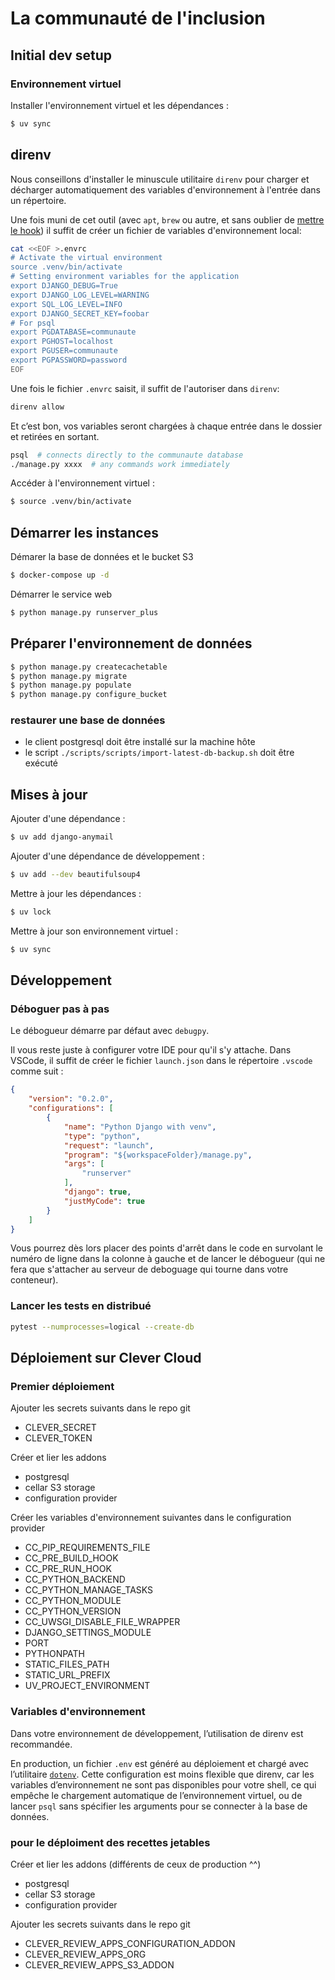 # La communauté de l'inclusion

## Initial dev setup

### Environnement virtuel

Installer l'environnement virtuel et les dépendances :

```bash
$ uv sync
```

## direnv

Nous conseillons d'installer le minuscule utilitaire `direnv` pour charger et
décharger automatiquement des variables d'environnement à l'entrée dans un
répertoire.

Une fois muni de cet outil (avec `apt`, `brew` ou autre, et sans oublier de
[mettre le hook](https://direnv.net/#basic-installation)) il suffit de créer un
fichier de variables d'environnement local:

```sh
cat <<EOF >.envrc
# Activate the virtual environment
source .venv/bin/activate
# Setting environment variables for the application
export DJANGO_DEBUG=True
export DJANGO_LOG_LEVEL=WARNING
export SQL_LOG_LEVEL=INFO
export DJANGO_SECRET_KEY=foobar
# For psql
export PGDATABASE=communaute
export PGHOST=localhost
export PGUSER=communaute
export PGPASSWORD=password
EOF
```

Une fois le fichier `.envrc` saisit, il suffit de l'autoriser dans `direnv`:

```sh
direnv allow
```

Et c’est bon, vos variables seront chargées à chaque entrée dans le dossier et
retirées en sortant.

```sh
psql  # connects directly to the communaute database
./manage.py xxxx  # any commands work immediately
```

Accéder à l'environnement virtuel :

```bash
$ source .venv/bin/activate
```

## Démarrer les instances

Démarer la base de données et le bucket S3

```bash
$ docker-compose up -d
```

Démarrer le service web

```bash
$ python manage.py runserver_plus
```

## Préparer l'environnement de données

```bash
$ python manage.py createcachetable
$ python manage.py migrate
$ python manage.py populate
$ python manage.py configure_bucket
```

### restaurer une base de données

* le client postgresql doit être installé sur la machine hôte
* le script `./scripts/scripts/import-latest-db-backup.sh` doit être exécuté


## Mises à jour

Ajouter d'une dépendance :

```bash
$ uv add django-anymail
```

Ajouter d'une dépendance de développement :

```bash
$ uv add --dev beautifulsoup4
```

Mettre à jour les dépendances :

```bash
$ uv lock
```

Mettre à jour son environnement virtuel :

```bash
$ uv sync
```

## Développement

### Déboguer pas à pas

Le débogueur démarre par défaut avec `debugpy`.

Il vous reste juste à configurer votre IDE pour qu'il s'y attache. Dans VSCode, il suffit de créer le fichier `launch.json` dans le répertoire `.vscode` comme suit :

```json
{
    "version": "0.2.0",
    "configurations": [
        {
            "name": "Python Django with venv",
            "type": "python",
            "request": "launch",
            "program": "${workspaceFolder}/manage.py",
            "args": [
                "runserver"
            ],
            "django": true,
            "justMyCode": true
        }
    ]
}

```

Vous pourrez dès lors placer des points d'arrêt dans le code en survolant le numéro de ligne dans la colonne à gauche et de lancer le débogueur (qui ne fera que s'attacher au serveur de deboguage qui tourne dans votre conteneur).

### Lancer les tests en distribué

```bash
pytest --numprocesses=logical --create-db
```

## Déploiement sur Clever Cloud

### Premier déploiement
Ajouter les secrets suivants dans le repo git

- CLEVER_SECRET
- CLEVER_TOKEN

Créer et lier les addons

- postgresql
- cellar S3 storage
- configuration provider

Créer les variables d'environnement suivantes dans le configuration provider

- CC_PIP_REQUIREMENTS_FILE
- CC_PRE_BUILD_HOOK
- CC_PRE_RUN_HOOK
- CC_PYTHON_BACKEND
- CC_PYTHON_MANAGE_TASKS
- CC_PYTHON_MODULE
- CC_PYTHON_VERSION
- CC_UWSGI_DISABLE_FILE_WRAPPER
- DJANGO_SETTINGS_MODULE
- PORT
- PYTHONPATH
- STATIC_FILES_PATH
- STATIC_URL_PREFIX
- UV_PROJECT_ENVIRONMENT

### Variables d'environnement
Dans votre environnement de développement, l’utilisation de
direnv est recommandée.

En production, un fichier `.env` est généré au déploiement et chargé avec
l’utilitaire [`dotenv`](https://pypi.org/project/python-dotenv/). Cette
configuration est moins flexible que direnv, car les variables d’environnement
ne sont pas disponibles pour votre shell, ce qui empêche le chargement
automatique de l’environnement virtuel, ou de lancer `psql` sans spécifier les
arguments pour se connecter à la base de données.

### pour le déploiment des recettes jetables

Créer et lier les addons (différents de ceux de production ^^)

- postgresql
- cellar S3 storage
- configuration provider

Ajouter les secrets suivants dans le repo git

- CLEVER_REVIEW_APPS_CONFIGURATION_ADDON
- CLEVER_REVIEW_APPS_ORG
- CLEVER_REVIEW_APPS_S3_ADDON

